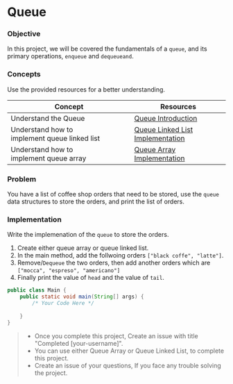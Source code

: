 # Queue

### Objective

In this project, we will be covered the fundamentals of a `queue`, and its primary operations, `enqueue` and `dequeueand`.

### Concepts

Use the provided resources for a better understanding.


| Concept                                        | Resources                                                                                           |
| ---------------------------------------------- | --------------------------------------------------------------------------------------------------- |
| Understand the Queue                           | [Queue Introduction](https://www.youtube.com/watch?v=8t_tzT52br8)                                   |
| Understand how to implement queue linked list | [Queue Linked List Implementation](https://www.geeksforgeeks.org/queue-linked-list-implementation/) |
| Understand how to implement queue array       | [Queue Array Implementation](https://www.geeksforgeeks.org/array-implementation-of-queue-simple/)   |

### Problem

You have a list of coffee shop orders that need to be stored, use the `queue` data structures to store the orders, and print the list of orders.

### Implementation

Write the implemenation of the `queue` to store the orders.

1. Create either queue array or queue linked list.
2. In the main method, add the follwoing orders `["black coffe", "latte"]`.
3. Remove/`Dequeue` the two orders, then add another orders which are `["mocca", "espreso", "americano"]`
4. Finally print the value of `head` and the value of `tail`.

````Java
public class Main {
    public static void main(String[] args) {
        /* Your Code Here */
  
    }
}
````

> * Once you complete this project, Create an issue with title "Completed [your-username]".
> * You can use either Queue Array or Queue Linked List, to complete this project.
> * Create an issue of your questions, If you face any trouble solving the project.
